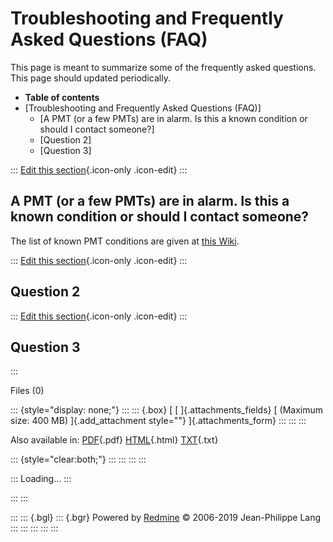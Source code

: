 

# Troubleshooting and Frequently Asked Questions (FAQ)

This page is meant to summarize some of the frequently asked questions.
This page should updated periodically.

-   **Table of contents**
-   [Troubleshooting and Frequently Asked Questions
    (FAQ)]
    -   [A PMT (or a few PMTs) are in alarm. Is this a known condition
        or should I contact
        someone?]
    -   [Question 2]
    -   [Question 3]

::: 
[Edit this
section](Troubleshooting_Questions/edit?section=2){.icon-only
.icon-edit}
:::



## A PMT (or a few PMTs) are in alarm. Is this a known condition or should I contact someone?

The list of known PMT conditions are given at [this
Wiki](PMT_On_Or_Off).

::: 
[Edit this
section](Troubleshooting_Questions/edit?section=3){.icon-only
.icon-edit}
:::



## Question 2

::: 
[Edit this
section](Troubleshooting_Questions/edit?section=4){.icon-only
.icon-edit}
:::



## Question 3
:::

Files (0)

::: {style="display: none;"}
::: 
::: {.box}
[ [ ]{.attachments_fields} [ (Maximum size: 400 MB) ]{.add_attachment
style=""} ]{.attachments_form}
:::
:::
:::

Also available in:
[PDF](Troubleshooting_Questions.pdf){.pdf}
[HTML](Troubleshooting_Questions.html){.html}
[TXT](Troubleshooting_Questions.txt){.txt}

::: {style="clear:both;"}
:::
:::
:::
:::

::: 
Loading\...
:::

::: 
:::

::: 
::: {.bgl}
::: {.bgr}
Powered by [Redmine](https://www.redmine.org/) © 2006-2019 Jean-Philippe
Lang
:::
:::
:::
:::
:::
